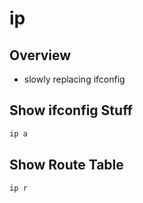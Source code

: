 # ip

## Overview

* slowly replacing ifconfig

## Show ifconfig Stuff

```bash
ip a
```

## Show Route Table

```bash
ip r
```

